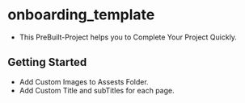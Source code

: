 # onboarding_template

- This PreBuilt-Project helps you to Complete Your Project Quickly.

## Getting Started

* Add Custom Images to Assests Folder.
* Add Custom Title and subTitles for each page.





